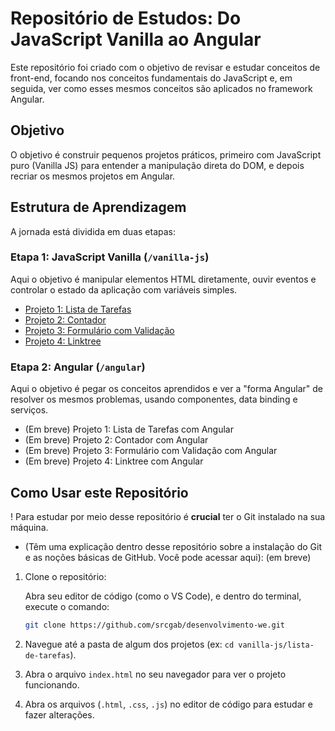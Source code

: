 # Repositório de Estudos: Do JavaScript Vanilla ao Angular

Este repositório foi criado com o objetivo de revisar e estudar conceitos de front-end, focando nos conceitos fundamentais do JavaScript e, em seguida, ver como esses mesmos conceitos são aplicados no framework Angular.

## Objetivo

O objetivo é construir pequenos projetos práticos, primeiro com JavaScript puro (Vanilla JS) para entender a manipulação direta do DOM, e depois recriar os mesmos projetos em Angular.

## Estrutura de Aprendizagem

A jornada está dividida em duas etapas:

### Etapa 1: JavaScript Vanilla (`/vanilla-js`)

Aqui o objetivo é manipular elementos HTML diretamente, ouvir eventos e controlar o estado da aplicação com variáveis simples.

* [Projeto 1: Lista de Tarefas](./vanilla-js/lista-de-tarefas/)
* [Projeto 2: Contador](./vanilla-js/contador/)
* [Projeto 3: Formulário com Validação](./vanilla-js/form-validacao/)
* [Projeto 4: Linktree](./vanilla-js/linktree/)

### Etapa 2: Angular (`/angular`)

Aqui o objetivo é pegar os conceitos aprendidos e ver a "forma Angular" de resolver os mesmos problemas, usando componentes, data binding e serviços.

* (Em breve) Projeto 1: Lista de Tarefas com Angular
* (Em breve) Projeto 2: Contador com Angular
* (Em breve) Projeto 3: Formulário com Validação com Angular
* (Em breve) Projeto 4: Linktree com Angular

## Como Usar este Repositório

! Para estudar por meio desse repositório é **crucial** ter o Git instalado na sua máquina.

* (Têm uma explicação dentro desse repositório sobre a instalação do Git e as noções básicas de GitHub. Você pode acessar aqui): (em breve)

1.  Clone o repositório:
    
    Abra seu editor de código (como o VS Code), e dentro do terminal, execute o comando:

    ```bash
    git clone https://github.com/srcgab/desenvolvimento-we.git
    ```
2.  Navegue até a pasta de algum dos projetos (ex: `cd vanilla-js/lista-de-tarefas`).
3.  Abra o arquivo `index.html` no seu navegador para ver o projeto funcionando.
4.  Abra os arquivos (`.html`, `.css`, `.js`) no editor de código para estudar e fazer alterações.

